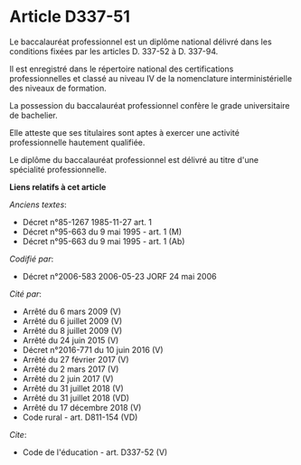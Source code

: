 # Article D337-51

Le baccalauréat professionnel est un diplôme national délivré dans les conditions fixées par les articles D. 337-52 à D.
337-94. 

Il est enregistré dans le répertoire national des certifications professionnelles et classé au niveau IV de la nomenclature
interministérielle des niveaux de formation. 

La possession du baccalauréat professionnel confère le grade universitaire de bachelier. 

Elle atteste que ses titulaires sont aptes à exercer une activité professionnelle hautement qualifiée. 

Le diplôme du baccalauréat professionnel est délivré au titre d'une spécialité professionnelle.

**Liens relatifs à cet article**

_Anciens textes_:

  - Décret n°85-1267 1985-11-27 art. 1
  - Décret n°95-663 du 9 mai 1995 - art. 1 (M)
  - Décret n°95-663 du 9 mai 1995 - art. 1 (Ab)

_Codifié par_:

  - Décret n°2006-583 2006-05-23 JORF 24 mai 2006

_Cité par_:

  - Arrêté du 6 mars 2009 (V)
  - Arrêté du 6 juillet 2009 (V)
  - Arrêté du 8 juillet 2009 (V)
  - Arrêté du 24 juin 2015 (V)
  - Décret n°2016-771 du 10 juin 2016 (V)
  - Arrêté du 27 février 2017 (V)
  - Arrêté du 2 mars 2017 (V)
  - Arrêté du 2 juin 2017 (V)
  - Arrêté du 31 juillet 2018 (V)
  - Arrêté du 31 juillet 2018 (VD)
  - Arrêté du 17 décembre 2018 (V)
  - Code rural - art. D811-154 (VD)

_Cite_:

  - Code de l'éducation - art. D337-52 (V)
